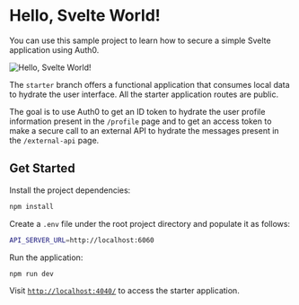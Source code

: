 # Hello, Svelte World!

You can use this sample project to learn how to secure a simple Svelte application using Auth0.

![Hello, Svelte World!](https://cdn.auth0.com/blog/hello-auth0/hello-svelte.png)

The `starter` branch offers a functional application that consumes local data to hydrate the user interface. All the starter application routes are public.

The goal is to use Auth0 to get an ID token to hydrate the user profile information present in the `/profile` page and to get an access token to make a secure call to an external API to hydrate the messages present in the `/external-api` page.

## Get Started

Install the project dependencies:

```bash
npm install
```

Create a `.env` file under the root project directory and populate it as follows:

```bash
API_SERVER_URL=http://localhost:6060
```

Run the application:

```bash
npm run dev
```

Visit [`http://localhost:4040/`](http://localhost:4040/) to access the starter application.
